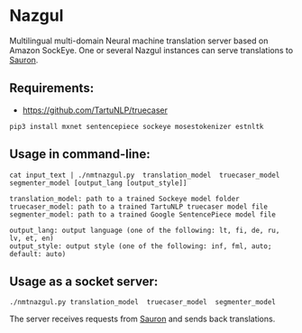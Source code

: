 # Nazgul
Multilingual multi-domain Neural machine translation server based on Amazon SockEye. One or several Nazgul instances can serve translations to [Sauron](https://github.com/TartuNLP/sauron).

## Requirements:

+ https://github.com/TartuNLP/truecaser

```
pip3 install mxnet sentencepiece sockeye mosestokenizer estnltk
```

## Usage in command-line:

```
cat input_text | ./nmtnazgul.py  translation_model  truecaser_model  segmenter_model [output_lang [output_style]]

translation_model: path to a trained Sockeye model folder
truecaser_model: path to a trained TartuNLP truecaser model file
segmenter_model: path to a trained Google SentencePiece model file

output_lang: output language (one of the following: lt, fi, de, ru, lv, et, en)
output_style: output style (one of the following: inf, fml, auto; default: auto)
```

## Usage as a socket server:

```
./nmtnazgul.py translation_model  truecaser_model  segmenter_model
```

The server receives requests from [Sauron](https://github.com/TartuNLP/sauron) and sends back translations.
